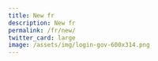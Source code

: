 ```yaml
---
title: New fr
description: New fr
permalink: /fr/new/
twitter_card: large
image: /assets/img/login-gov-600x314.png
---
```

